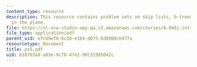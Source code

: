 ```yaml
---
content_type: resource
description: This resource contains problem sets on skip lists, b-trees and points
  in the plane.
file: https://ol-ocw-studio-app-qa.s3.amazonaws.com/courses/6-046j-introduction-to-algorithms-sma-5503-fall-2005/b10763ada03e9cf847e290c31985042c_ps5.pdf
file_type: application/pdf
parent_uid: efc69ef8-6c18-e164-d675-bd8808c6477a
resourcetype: Document
title: ps5.pdf
uid: b10763ad-a03e-9cf8-47e2-90c31985042c
---
```

